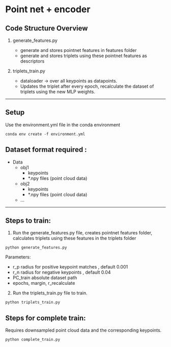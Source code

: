 
# Point net + encoder
## Code Structure Overview

1. generate_features.py 
    * generate and stores pointnet features in features folder    
    * generate and stores triplets using these pointnet features as descriptors

2. triplets_train.py  
    * dataloader -> over all keypoints as datapoints.  
    * Updates the triplet after every epoch, recalculate the dataset of triplets using the new MLP weights.
***
## Setup 
Use the environment.yml file in the conda environment
```
conda env create -f environment.yml
```
## Dataset format required : 

- Data 
    - obj1 
      - keypoints 
      - *.npy files (point cloud data)
    - obj2 
      - keypoints 
      - *.npy files (point cloud data)
    - ...
***
## Steps to train: 
1) Run the generate_features.py file, creates pointnet features folder, calculates triplets using these features in the triplets folder 
```
python generate_features.py
```
Parameters:
- r_p radius for positive keypoint matches , default 0.001
- r_n radius for negative keypoints , default 0.04
- PC_train absolute dataset path 
- epochs, margin, r_recalculate 
2) Run the triplets_train.py file to train.
```
python triplets_train.py
```


## Steps for complete train:  
Requires downsampled point cloud data and the corresponding keypoints.
```
python complete_train.py
```

